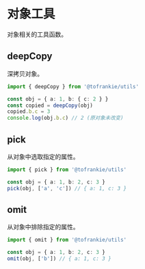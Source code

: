 # 对象工具

对象相关的工具函数。

## deepCopy

深拷贝对象。

```typescript
import { deepCopy } from '@tofrankie/utils'

const obj = { a: 1, b: { c: 2 } }
const copied = deepCopy(obj)
copied.b.c = 3
console.log(obj.b.c) // 2 (原对象未改变)
```

## pick

从对象中选取指定的属性。

```typescript
import { pick } from '@tofrankie/utils'

const obj = { a: 1, b: 2, c: 3 }
pick(obj, ['a', 'c']) // { a: 1, c: 3 }
```

## omit

从对象中排除指定的属性。

```typescript
import { omit } from '@tofrankie/utils'

const obj = { a: 1, b: 2, c: 3 }
omit(obj, ['b']) // { a: 1, c: 3 }
```
